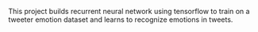 This project builds recurrent neural network using tensorflow to train on a tweeter emotion dataset and learns to recognize emotions in tweets.

